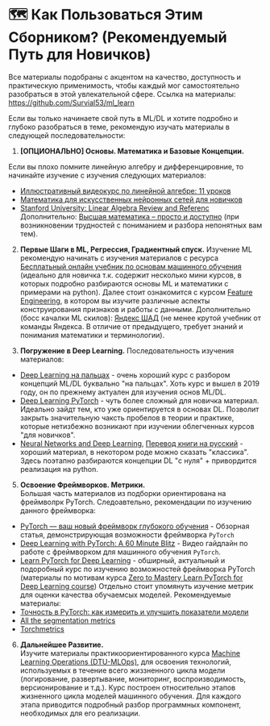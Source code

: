 # 🗺️ Как Пользоваться Этим Сборником? (Рекомендуемый Путь для Новичков)
  
Все материалы подобраны с акцентом на качество, доступность и практическую применимость, чтобы каждый мог самостоятельно разобраться в этой увлекательной сфере.
Cсылка на материалы: https://github.com/Survial53/ml_learn

Если вы только начинаете свой путь в ML/DL и хотите подробно и глубоко разобраться в теме, рекомендую изучать материалы в следующей последовательности:
1. **[ОПЦИОНАЛЬНО] Основы. Математика и Базовые Концепции.**

Если вы плохо помните линейную алгебру и дифференцировние, то начинайте изучение с изучения следующих материалов:
- [Иллюстративный видеокурс по линейной алгебре: 11 уроков](https://proglib.io/p/algebra?utm_source=chatgpt.com) 
- [Математика для искусственных нейронных сетей для новичков](https://habr.com/ru/post/307004/) 
- [Stanford University: Linear Algebra Review and Referenc](http://cs229.stanford.edu/section/cs229-linalg.pdf) 
Дополнительно: [Высшая математика – просто и доступно](http://mathprofi.ru/) (при возникновении трудностей с пониманием и разбора непонятных вам тем).
		 
2. **Первые Шаги в ML, Регрессия, Градиентный спуск.**
Изучение ML рекомендую начинать с изучения материалов с ресурса [Бесплатьный онлайн учебник по основам машинного обучения](https://www.dmitrymakarov.ru/) (идеально для новичка т.к. содержит несколько мини курсов, в которых подробно разбираются основы ML и математики с примерами на python). Далее стоит ознакомится с курсом [Feature Engineering](https://www.kaggle.com/learn/feature-engineering), в котором вы изучите различные аспекты конструирования признаков и работы с данными.
Дополнительно (босс качалки ML скилов):  [Яндекс ШАД](https://education.yandex.ru/handbook/ml) (не менее крутой учебник от команды Яндекса. В отличие от предыдущего, требует знаний и понимания математики и терминологии).

3. **Погружение в Deep Learning.**
Последовательность изучения материалов:
- [Deep Learning на пальцах](https://dlcourse.ai/)  - очень хороший курс с разбором концепций ML/DL буквально "на пальцах". Хоть курс и вышел в 2019 году, он по прежнему актуален для изучения основ ML/DL.
- [Deep Learning PyTorch](https://github.com/FUlyankin/deep_learning_pytorch/tree/main) - чуть более сложный для новичка материал. Идеально зайдт тем, кто уже ориентируется в основах DL. Позволит закрыть значительную чаксть пробелов в теории и практике, которые нетизбежно возникают при изучении облегченных курсов "для новичков".
- [Neural Networks and Deep Learning](http://neuralnetworksanddeeplearning.com/), [Перевод книги на русский](https://habr.com/ru/post/456738/) - хороший материал, в некотором роде можно сказать "классика". Здесь поэтапно разбираются концепции DL "с нуля" + привордится реализация на python.
    
5. **Освоение Фреймворков. Метрики.**    
Большая часть материалов из подборки ориентирована на фреймволрк PyTorch. Следоавтельно, рекомендации по изучению данного фреймворка:
- [PyTorch — ваш новый фреймворк глубокого обучения](https://habr.com/ru/post/334380/) - Обзорная статья, демонстрирующая возможности фреймворка `PyTorch`
- [Deep Learning with PyTorch: A 60 Minute Blitz](https://pytorch.org/tutorials/beginner/deep_learning_60min_blitz.html) - Видео гайдлайн по работе с фреймворком для машинного обучения `PyTorch`.
- [Learn PyTorch for Deep Learning](https://github.com/mrdbourke/pytorch-deep-learning?tab=readme-ov-file) - обширный, актуальный и подоробный курс по изучению возможностей фреймворка PyTorch (материалы по мотивам курса [Zero to Mastery Learn PyTorch for Deep Learning course](https://dbourke.link/ZTMPyTorch)) 
Отдельно стоит упомянуть изучение метрик для оценки качества обучаемсых моделей. Рекомендуемые материалы:
- [Точность в PyTorch: как измерить и улучшить показатели модели](https://sky.pro/wiki/python/ponimaem-funktsiyu-enumerate-v-python-na-primere-koda/)
- [All the segmentation metrics](https://www.kaggle.com/code/yassinealouini/all-the-segmentation-metrics)
- [Torchmetrics](https://lightning.ai/docs/torchmetrics/stable/)
        
6. **Дальнейшее Развитие.**  
Изучите материалы практикоориентированного курса [Machine Learning Operations (DTU-MLOps)](https://skaftenicki.github.io/dtu_mlops/), для освоения технологий, используемых в течение всего жиззненного цикла модели (логирование, развертывание, мониторинг, воспроизводимость, версионирование и т.д.).  Курс построен относительно этапов жизненного цикла моделей машинного обучения. Для каждого этапа приводится подробный разбор программных компонент, необходимых для его реализации.
